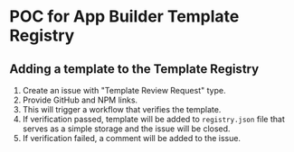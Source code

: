 # POC for App Builder Template Registry


## Adding a template to the Template Registry
1. Create an issue with "Template Review Request" type.
2. Provide GitHub and NPM links.
3. This will trigger a workflow that verifies the template.
4. If verification passed, template will be added to `registry.json` file that serves as a simple storage and the issue will be closed.
5. If verification failed, a comment will be added to the issue.
